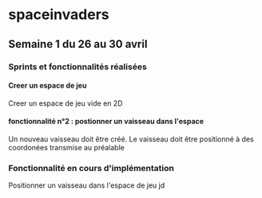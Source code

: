 # spaceinvaders

## Semaine 1 du 26 au 30 avril

### Sprints et fonctionnalités réalisées

#### Creer un espace de jeu

Creer un espace de jeu vide en 2D

#### fonctionnalité n°2 : postionner un vaisseau dans l'espace

Un nouveau vaisseau doit être créé. Le vaisseau doit être positionné à des coordonées transmise au préalable 

### Fonctionnalité en cours d'implémentation

Positionner un vaisseau dans l'espace de jeu
jd


 
